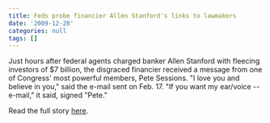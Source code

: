 ```yaml
---
title: Feds probe financier Allen Stanford's links to lawmakers
date: '2009-12-28'
categories: null
tags: []
---
```

Just hours after federal agents charged banker Allen Stanford with fleecing investors of $7 billion, the disgraced financier received a message from one of Congress' most powerful members, Pete Sessions. "I love you and believe in you," said the e-mail sent on Feb. 17. "If you want my ear/voice -- e-mail," it said, signed "Pete."

Read the full story [here](http://www.anderson.ucla.edu/Documents/areas/adm/loeb/10-597.pdf).